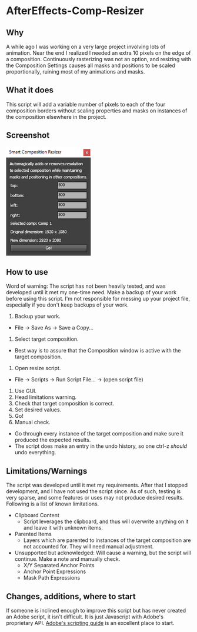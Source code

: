 # AfterEffects-Comp-Resizer

## Why
A while ago I was working on a very large project involving lots of animation. Near the end I realized I needed an extra 10 pixels on the edge of a composition. Continuously rasterizing was not an option, and resizing with the Composition Settings causes all masks and positions to be scaled proportionally, ruining most of my animations and masks.

## What it does
This script will add a variable number of pixels to each of the four composition borders without scaling properties and masks on instances of the composition elsewhere in the project.

## Screenshot
![screenshot](https://github.com/FriesW/AfterEffects-Comp-Resizer/raw/master/screenshot.png)

## How to use
Word of warning: The script has not been heavily tested, and was developed until it met my one-time need. Make a backup of your work before using this script. I'm not responsible for messing up your project file, especially if you don't keep backups of your work.

1. Backup your work.
  * File -> Save As -> Save a Copy...
1. Select target composition.
  * Best way is to assure that the Composition window is active with the target composition.
1. Open resize script.
  * File -> Scripts -> Run Script File... -> (open script file)
1. Use GUI.
  1. Head limitations warning.
  1. Check that target composition is correct.
  1. Set desired values.
  1. Go!
1. Manual check.
  * Go through every instance of the target composition and make sure it produced the expected results.
  * The script does make an entry in the undo history, so one ctrl-z *should* undo everything.

## Limitations/Warnings
The script was developed until it met my requirements. After that I stopped development, and I have not used the script since. As of such, testing is very sparse, and some features or uses may not produce desired results. Following is a list of known limitations.

* Clipboard Content
  * Script leverages the clipboard, and thus will overwrite anything on it and leave it with unknown items.
* Parented Items
  * Layers which are parented to instances of the target composition are not accounted for. They will need manual adjustment.
* Unsupported but acknowledged: Will cause a warning, but the script will continue. Make a note and manually check.
  * X/Y Separated Anchor Points
  * Anchor Point Expressions
  * Mask Path Expressions

## Changes, additions, where to start
If someone is inclined enough to improve this script but has never created an Adobe script, it isn't difficult. It is just Javascript with Adobe's proprietary API. [Adobe's scripting guide](http://blogs.adobe.com/wp-content/blogs.dir/48/files/2012/06/After-Effects-CS6-Scripting-Guide.pdf?file=2012/06/After-Effects-CS6-Scripting-Guide.pdf) is an excellent place to start.
